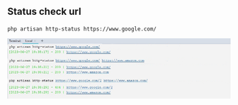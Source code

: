 ## Status check url

```
php artisan http-status https://www.google.com/
```

![](./public/img.jpg)
